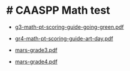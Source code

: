 # # CAASPP Math test

-   [g3-math-pt-scoring-guide-going-green.pdf](https://beatlesm.s3.us-west-1.amazonaws.com/Shuhan/CAASPP-Math/g3-math-pt-scoring-guide-going-green.pdf)

-   [gr4-math-pt-scoring-guide-art-day.pdf](https://beatlesm.s3.us-west-1.amazonaws.com/Shuhan/CAASPP-Math/gr4-math-pt-scoring-guide-art-day.pdf)

-   [mars-grade3.pdf](https://beatlesm.s3.us-west-1.amazonaws.com/Shuhan/CAASPP-Math/mars-grade3.pdf)

-   [mars-grade4.pdf](https://beatlesm.s3.us-west-1.amazonaws.com/Shuhan/CAASPP-Math/mars-grade4.pdf)